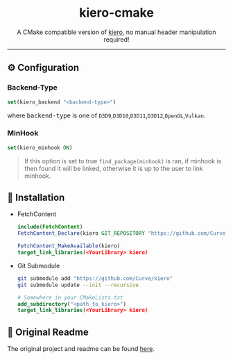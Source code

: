 
<h1 align="center"> kiero-cmake </h1>
<p align="center">
A CMake compatible version of <a href="https://github.com/Rebzzel/kiero">kiero</a>, no manual header manipulation required!
</p>


---

## ⚙️ Configuration
### Backend-Type
```cmake
set(kiero_backend "<backend-type>")
```
where <kbd>backend-type</kbd> is one of `D3D9`,`D3D10`,`D3D11`,`D3D12`,`OpenGL`,`Vulkan`.
### MinHook
```cmake
set(kiero_minhook ON)
```
> If this option is set to true `find_package(minhook)` is ran, if minhook is then found it will be linked, otherwise it is up to the user to link minhook.

## 📎 Installation
- FetchContent
    ```cmake
    include(FetchContent)
    FetchContent_Declare(kiero GIT_REPOSITORY "https://github.com/Curve/kiero")

    FetchContent_MakeAvailable(kiero)
    target_link_libraries(<YourLibrary> kiero)
    ```
- Git Submodule
    ```bash
    git submodule add "https://github.com/Curve/kiero"
    git submodule update --init --recursive
    ```
    ```cmake
    # Somewhere in your CMakeLists.txt
    add_subdirectory("<path_to_kiero>")
    target_link_libraries(<YourLibrary> kiero)
    ```

## 📓 Original Readme
The original project and readme can be found [here](https://github.com/Rebzzel/kiero#readme).
